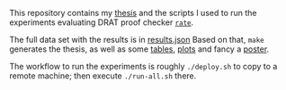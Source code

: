 This repository contains my [thesis](./thesis.pdf) and the scripts I used
to run the experiments evaluating DRAT proof checker [`rate`].

The full data set with the results is in [results.json](./results.json)
Based on that, `make` generates the thesis, as well as some [tables](./t),
[plots](./p) and fancy a [poster](./poster/poster.pdf).

The workflow to run the experiments is roughly `./deploy.sh` to copy to a
remote machine; then execute `./run-all.sh` there.

[`rate`]: <https://github.com/krobelus/rate>
